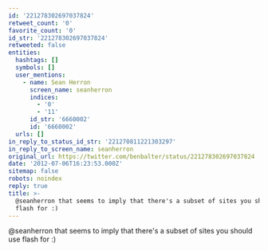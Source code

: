 ```yaml
---
id: '221278302697037824'
retweet_count: '0'
favorite_count: '0'
id_str: '221278302697037824'
retweeted: false
entities:
  hashtags: []
  symbols: []
  user_mentions:
    - name: Sean Herron
      screen_name: seanherron
      indices:
        - '0'
        - '11'
      id_str: '6660002'
      id: '6660002'
  urls: []
in_reply_to_status_id_str: '221270811221303297'
in_reply_to_screen_name: seanherron
original_url: https://twitter.com/benbalter/status/221278302697037824
date: '2012-07-06T16:23:53.000Z'
sitemap: false
robots: noindex
reply: true
title: >-
  @seanherron that seems to imply that there's a subset of sites you should use
  flash for :)
---
```


@seanherron that seems to imply that there's a subset of sites you should use flash for :)
